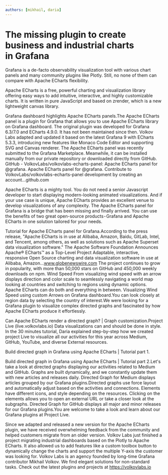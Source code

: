 ```yaml
---
authors: [mikhail, daria]
---
```


# The missing plugin to create business and industrial charts in Grafana

Grafana is a de-facto observability visualization tool with various chart panels and many community plugins like Plotly. Still, no none of them can compare with Apache ECharts flexibility.

<!--truncate-->

Apache ECharts is a free, powerful charting and visualization library offering easy ways to add intuitive, interactive, and highly customizable charts. It is written in pure JavaScript and based on zrender, which is a new lightweight canvas library.

Grafana dashboard highlights Apache ECharts panels.The Apache ECharts panel is a plugin for Grafana that allows you to use Apache ECharts library on Grafana dashboard. The original plugin was developed for Grafana 6.3/7.0 and ECharts 4.9.0. It has not been maintained since then.
Volkov Labs adapted and updated it based on the latest Grafana 9 with ECharts 5.3.3, introducing new features like Monaco Code Editor and supporting SVG and Canvas renderer.
The Apache ECharts panel was recently submitted to the Grafana Marketplace. Meanwhile, it can be installed manually from our private repository or downloaded directly from GitHub.
GitHub - VolkovLabs/volkovlabs-echarts-panel: Apache ECharts panel for @grafana.
Apache ECharts panel for @grafana. Contribute to VolkovLabs/volkovlabs-echarts-panel development by creating an account…github.com

Apache ECharts is a mighty tool. You do not need a senior Javascript developer to start displaying modern-looking animated visualizations. And if your use case is unique, Apache ECharts provides an excellent venue to develop visualizations of any complexity.
The Apache ECharts panel for Grafana is a bridge that has been missing and finally arrived. You can use the benefits of two great open-source products - Grafana and Apache ECharts in one solution tailored for your needs.

Tutorial for Apache ECharts panel for Grafana.According to the press release, "Apache ECharts is in use at Alibaba, Amazon, Baidu, GitLab, Intel, and Tencent, among others, as well as solutions such as Apache Superset data visualization software."
The Apache Software Foundation Announces Apache® ECharts™ as a Top-Level Project
Adaptable, interactive, responsive Open Source charting and data visualization software in use at Alibaba, Amazon…www.globenewswire.com
The project continues to grow in popularity, with more than 50,000 stars on GitHub and 450,000 weekly downloads on npm.
Wind Speed
From visualizing wind speed with an arrow displays direction and color scale to seamlessly navigating a world map looking at countries and switching to regions using dynamic options. Apache ECharts can do both and everything in between.
Visualizing Wind Speed using custom Arrows on Grafana dashboard.You can look closely at region data by selecting the country of interest.We were looking for a Grafana plugin to visualize complex directed graphs and fascinated by how Apache ECharts produce it effortlessly.

Can Apache ECharts render a directed graph? | Graph customization.Project Live (live.volkovlabs.io)
Data visualizations can and should be done in style. In the 30 minutes tutorial, Daria explained step-by-step how we created project Live to visualize all our activities for this year across Medium, GitHub, YouTube, and diverse External resources.

Build directed graph in Grafana using Apache ECharts | Tutorial part 1.

Build directed graph in Grafana using Apache ECharts | Tutorial part 2.Let's take a look at directed graphs displaying our activities related to Medium and GitHub. Graphs are built dynamically, and we constantly update them with new articles and releases daily.
Directed Graph for Medium displays articles grouped by our Grafana plugins.Directed graphs use force layout and automatically adjust based on the activities and connections. Elements have different icons, and style depending on the resources. Clicking on the elements allows you to open an external URL or take a closer look at the subgraphs.
Directed Graph for GitHub displays all major and minor releases for our Grafana plugins.You are welcome to take a look and learn about our Grafana plugins at Project Live.

Since we adapted and released a new version for the Apache ECharts plugin, we have received overwhelming feedback from the community and helped customers migrate from an older version.
Volkov Labs just finished a project migrating industrial dashboards based on the Plotly to Apache ECharts. It also allowed us to add features like a custom toolbox button to dynamically change the charts and support the multiple Y-axis the customer was looking for.
Volkov Labs is an agency founded by long-time Grafana contributor Mikhail Volkov. We find elegant solutions for non-standard tasks.
Check out the latest plugins and projects at https://volkovlabs.io